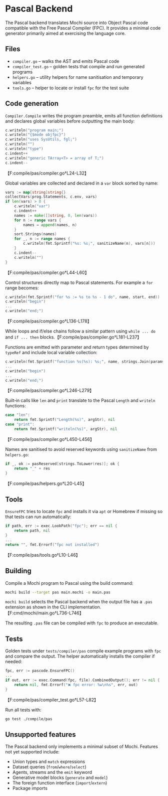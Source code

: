# Pascal Backend

The Pascal backend translates Mochi source into Object Pascal code compatible with the Free Pascal Compiler (FPC). It provides a minimal code generator primarily aimed at exercising the language core.

## Files

- `compiler.go` – walks the AST and emits Pascal code
- `compiler_test.go` – golden tests that compile and run generated programs
- `helpers.go` – utility helpers for name sanitisation and temporary variables
- `tools.go` – helper to locate or install `fpc` for the test suite

## Code generation

`Compiler.Compile` writes the program preamble, emits all function definitions and declares global variables before outputting the main body:

```go
c.writeln("program main;")
c.writeln("{$mode objfpc}")
c.writeln("uses SysUtils, fgl;")
c.writeln("")
c.writeln("type")
c.indent++
c.writeln("generic TArray<T> = array of T;")
c.indent--
```
【F:compile/pas/compiler.go†L24-L32】

Global variables are collected and declared in a `var` block sorted by name:

```go
vars := map[string]string{}
collectVars(prog.Statements, c.env, vars)
if len(vars) > 0 {
    c.writeln("var")
    c.indent++
    names := make([]string, 0, len(vars))
    for n := range vars {
        names = append(names, n)
    }
    sort.Strings(names)
    for _, n := range names {
        c.writeln(fmt.Sprintf("%s: %s;", sanitizeName(n), vars[n]))
    }
    c.indent--
    c.writeln("")
}
```
【F:compile/pas/compiler.go†L44-L60】

Control structures directly map to Pascal statements. For example a `for` range becomes:

```go
c.writeln(fmt.Sprintf("for %s := %s to %s - 1 do", name, start, end))
c.writeln("begin")
...
c.writeln("end;")
```
【F:compile/pas/compiler.go†L136-L178】

While loops and if/else chains follow a similar pattern using `while ... do` and `if ... then` blocks.【F:compile/pas/compiler.go†L181-L237】

Functions are emitted with parameter and return types determined by `typeRef` and include local variable collection:

```go
c.writeln(fmt.Sprintf("function %s(%s): %s;", name, strings.Join(params, "; "), retType))
...
c.writeln("begin")
...
c.writeln("end;")
```
【F:compile/pas/compiler.go†L246-L279】

Built‑in calls like `len` and `print` translate to the Pascal `Length` and `writeln` functions:

```go
case "len":
    return fmt.Sprintf("Length(%s)", argStr), nil
case "print":
    return fmt.Sprintf("writeln(%s)", argStr), nil
```
【F:compile/pas/compiler.go†L450-L456】

Names are sanitised to avoid reserved keywords using `sanitizeName` from `helpers.go`:

```go
if _, ok := pasReserved[strings.ToLower(res)]; ok {
    return "_" + res
}
```
【F:compile/pas/helpers.go†L20-L45】

## Tools

`EnsureFPC` tries to locate `fpc` and installs it via `apt` or Homebrew if missing so that tests can run automatically:

```go
if path, err := exec.LookPath("fpc"); err == nil {
    return path, nil
}
...
return "", fmt.Errorf("fpc not installed")
```
【F:compile/pas/tools.go†L10-L46】

## Building

Compile a Mochi program to Pascal using the build command:

```bash
mochi build --target pas main.mochi -o main.pas
```

`mochi build` selects the Pascal backend when the output file has a `.pas` extension as shown in the CLI implementation.【F:cmd/mochi/main.go†L736-L746】

The resulting `.pas` file can be compiled with `fpc` to produce an executable.

## Tests

Golden tests under `tests/compiler/pas` compile example programs with `fpc` and compare the output. The helper automatically installs the compiler if needed:

```go
fpc, err := pascode.EnsureFPC()
...
if out, err := exec.Command(fpc, file).CombinedOutput(); err != nil {
    return nil, fmt.Errorf("❌ fpc error: %w\n%s", err, out)
}
```
【F:compile/pas/compiler_test.go†L57-L82】

Run all tests with:

```bash
go test ./compile/pas
```

## Unsupported features

The Pascal backend only implements a minimal subset of Mochi. Features not yet
supported include:

- Union types and `match` expressions
- Dataset queries (`from`/`where`/`select`)
- Agents, streams and the `emit` keyword
- Generative model blocks (`generate` and `model`)
- The foreign function interface (`import`/`extern`)
- Package imports
